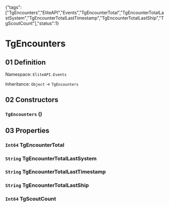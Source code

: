 {"tags":["TgEncounters","EliteAPI","Events","TgEncounterTotal","TgEncounterTotalLastSystem","TgEncounterTotalLastTimestamp","TgEncounterTotalLastShip","TgScoutCount"],"status":1}

# TgEncounters

## 01 Definition

Namespace: `EliteAPI.Events`

Inheritance: `Object` → `TgEncounters`

## 02 Constructors

### `TgEncounters` ()

## 03 Properties

### `Int64` TgEncounterTotal

### `String` TgEncounterTotalLastSystem

### `String` TgEncounterTotalLastTimestamp

### `String` TgEncounterTotalLastShip

### `Int64` TgScoutCount

